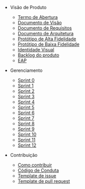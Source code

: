 - Visão de Produto
  - [Termo de Abertura](Docs/Termo_de_abertura.md)
  - [Documento de Visão](Docs/Documento_de_visao.md)
  - [Documento de Requisitos](Docs/Documento_de_requisitos.md)
  - [Documento de Arquitetura](Docs/Documento_de_arquitetura.md)
  - [Protótipo de Alta Fidelidade](Docs/Prototipo_de_alta_fidelidade.md)
  - [Protótipo de Baixa Fidelidade](Docs/Prototipo_de_baixa_fidelidade.md)
  - [Identidade Visual](Docs/Guia_de_estilo.md)
  - [Backlog do produto](Docs/Backlog_do_produto.md)
  - [EAP](Docs/Estrutura_Analitica_do_projeto.md)

- Gerenciamento
  - [Sprint 0](#)
  - [Sprint 1](Sprints/Sprint%201/Sprint1.md)
  - [Sprint 2](Sprints/Sprint%202/Sprint2.md)
  - [Sprint 3](Sprints/Sprint%203/Sprint3.md)
  - [Sprint 4](Sprints/Sprint%204/Sprint%204.md)
  - [Sprint 5](Sprints/Sprint%205/Sprint%205.md)
  - [Sprint 6](Sprints/Sprint%206/Sprint%206.md)
  - [Sprint 7](Sprints/Sprint%207/Sprint%207.md)
  - [Sprint 8](Sprints/Sprint%208/Sprint%208.md)
  - [Sprint 9](Sprints/Sprint%209/Sprint%209.md)
  - [Sprint 10](Sprints/Sprint%2010/Sprint%2010.md)
  - [Sprint 11](Sprints/Sprint%2011/Sprint%2011.md)
  - [Sprint 12](Sprints/Sprint%2012/Sprint%2012.md)

- Contribuição
  - [Como contribuir](Docs/Como_Contribuir.md)
  - [Código de Conduta](Docs/Codigo_de_conduta.md)
  - [Template de issue](Template_de_Issue.md)
  - [Template de pull request](Template_de_pull_request.md)

